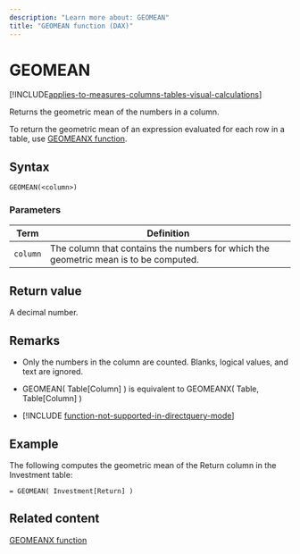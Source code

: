 ```yaml
---
description: "Learn more about: GEOMEAN"
title: "GEOMEAN function (DAX)"
---
```

# GEOMEAN

[!INCLUDE[applies-to-measures-columns-tables-visual-calculations](includes/applies-to-measures-columns-tables-visual-calculations.md)]
  
Returns the geometric mean of the numbers in a column.  
  
To return the geometric mean of an expression evaluated for each row in a table, use [GEOMEANX function](geomeanx-function-dax.md).  
  
## Syntax  
  
```dax
GEOMEAN(<column>)  
```
  
### Parameters  
  
|Term|Definition|  
|--------|--------------|  
|`column`|The column that contains the numbers for which the geometric mean is to be computed.|  
  
## Return value

A decimal number.  
  
## Remarks

- Only the numbers in the column are counted. Blanks, logical values, and text are ignored.  
  
- GEOMEAN( Table[Column] ) is equivalent to GEOMEANX( Table, Table[Column] )  

- [!INCLUDE [function-not-supported-in-directquery-mode](includes/function-not-supported-in-directquery-mode.md)]

## Example

The following computes the geometric mean of the Return column in the Investment table:  
  
```dax
= GEOMEAN( Investment[Return] )  
```
  
## Related content

[GEOMEANX function](geomeanx-function-dax.md)  
